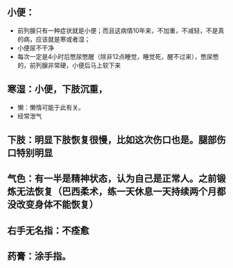 ## 小便：

* 前列腺只有一种症状就是小便；而且这病情10年来，不加重，不减轻，不是真的病，应该就是寒或者湿；
* 小便尿不干净
* 每次一定是4小时后憋尿憋醒（除非12点睡觉，睡觉死，醒不过来），憋尿憋的，前列腺非常硬，小便后马上软下来

## 寒湿：小便，下肢沉重，

* 懒：懒惰可能于此有关。
* 经常泄气

## 下肢：明显下肢恢复很慢，比如这次伤口也是。腿部伤口特别明显

## 气色：有一半是精神状态，认为自己是正常人。之前锻炼无法恢复（巴西柔术，练一天休息一天持续两个月都没改变身体不能恢复）

## 右手无名指：不痊愈

## 药膏：涂手指。


